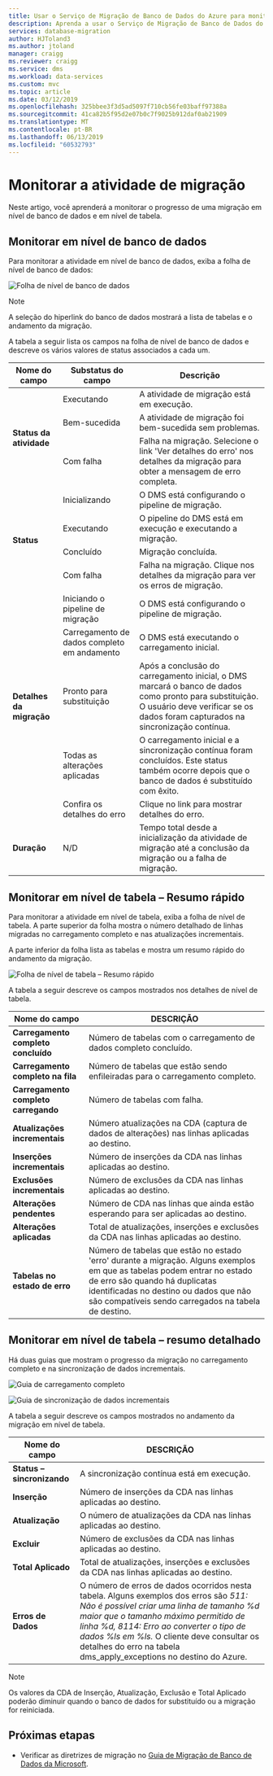 ```yaml
---
title: Usar o Serviço de Migração de Banco de Dados do Azure para monitorar a atividade de migração | Microsoft Docs
description: Aprenda a usar o Serviço de Migração de Banco de Dados do Azure para monitorar a atividade de migração.
services: database-migration
author: HJToland3
ms.author: jtoland
manager: craigg
ms.reviewer: craigg
ms.service: dms
ms.workload: data-services
ms.custom: mvc
ms.topic: article
ms.date: 03/12/2019
ms.openlocfilehash: 325bbee3f3d5ad5097f710cb56fe03baff97388a
ms.sourcegitcommit: 41ca82b5f95d2e07b0c7f9025b912daf0ab21909
ms.translationtype: MT
ms.contentlocale: pt-BR
ms.lasthandoff: 06/13/2019
ms.locfileid: "60532793"
---
```

# <a name="monitor-migration-activity"></a>Monitorar a atividade de migração
Neste artigo, você aprenderá a monitorar o progresso de uma migração em nível de banco de dados e em nível de tabela.

## <a name="monitor-at-the-database-level"></a>Monitorar em nível de banco de dados
Para monitorar a atividade em nível de banco de dados, exiba a folha de nível de banco de dados:

![Folha de nível de banco de dados](media/how-to-monitor-migration-activity/dms-database-level-blade.png)

> [!NOTE]
> A seleção do hiperlink do banco de dados mostrará a lista de tabelas e o andamento da migração.

A tabela a seguir lista os campos na folha de nível de banco de dados e descreve os vários valores de status associados a cada um.

<table id='overview' class='overview'>
  <thead>
    <tr>
      <th class="x-hidden-focus"><strong>Nome do campo</strong></th>
      <th><strong>Substatus do campo</strong></th>
      <th><strong>Descrição</strong></th>
    </tr>
  </thead>
  <tbody>
    <tr>
      <td rowspan="3" class="ActivityStatus"><strong>Status da atividade</strong></td>
      <td>Executando</td>
      <td>A atividade de migração está em execução.</td>
    </tr>
    <tr>
      <td>Bem-sucedida</td>
      <td>A atividade de migração foi bem-sucedida sem problemas.</td>
    </tr>
    <tr>
      <td>Com falha</td>
      <td>Falha na migração. Selecione o link 'Ver detalhes do erro' nos detalhes da migração para obter a mensagem de erro completa.</td>
    </tr>
    <tr>
      <td rowspan="4" class="Status"><strong>Status</strong></td>
      <td>Inicializando</td>
      <td>O DMS está configurando o pipeline de migração.</td>
    </tr>
    <tr>
      <td>Executando</td>
      <td>O pipeline do DMS está em execução e executando a migração.</td>
    </tr>
    <tr>
      <td>Concluído</td>
      <td>Migração concluída.</td>
    </tr>
    <tr>
      <td>Com falha</td>
      <td>Falha na migração. Clique nos detalhes da migração para ver os erros de migração.</td>
    </tr>
    <tr>
      <td rowspan="5" class="migration-details"><strong>Detalhes da migração</strong></td>
      <td>Iniciando o pipeline de migração</td>
      <td>O DMS está configurando o pipeline de migração.</td>
    </tr>
    <tr>
      <td>Carregamento de dados completo em andamento</td>
      <td>O DMS está executando o carregamento inicial.</td>
    </tr>
    <tr>
      <td>Pronto para substituição</td>
      <td>Após a conclusão do carregamento inicial, o DMS marcará o banco de dados como pronto para substituição. O usuário deve verificar se os dados foram capturados na sincronização contínua.</td>
    </tr>
    <tr>
      <td>Todas as alterações aplicadas</td>
      <td>O carregamento inicial e a sincronização contínua foram concluídos. Este status também ocorre depois que o banco de dados é substituído com êxito.</td>
    </tr>
    <tr>
      <td>Confira os detalhes do erro</td>
      <td>Clique no link para mostrar detalhes do erro.</td>
    </tr>
    <tr>
      <td rowspan="1" class="duration"><strong>Duração</strong></td>
      <td>N/D</td>
      <td>Tempo total desde a inicialização da atividade de migração até a conclusão da migração ou a falha de migração.</td>
    </tr>
     </tbody>
</table>

## <a name="monitor-at-table-level--quick-summary"></a>Monitorar em nível de tabela – Resumo rápido
Para monitorar a atividade em nível de tabela, exiba a folha de nível de tabela. A parte superior da folha mostra o número detalhado de linhas migradas no carregamento completo e nas atualizações incrementais. 

A parte inferior da folha lista as tabelas e mostra um resumo rápido do andamento da migração.

![Folha de nível de tabela – Resumo rápido](media/how-to-monitor-migration-activity/dms-table-level-blade-summary.png)

A tabela a seguir descreve os campos mostrados nos detalhes de nível de tabela.

| Nome do campo        | DESCRIÇÃO       |
| ------------- | ------------- |
| **Carregamento completo concluído**      | Número de tabelas com o carregamento de dados completo concluído. |
| **Carregamento completo na fila**      | Número de tabelas que estão sendo enfileiradas para o carregamento completo.      |
| **Carregamento completo carregando** | Número de tabelas com falha.      |
| **Atualizações incrementais**      | Número atualizações na CDA (captura de dados de alterações) nas linhas aplicadas ao destino. |
| **Inserções incrementais**      | Número de inserções da CDA nas linhas aplicadas ao destino.      |
| **Exclusões incrementais** | Número de exclusões da CDA nas linhas aplicadas ao destino.      |
| **Alterações pendentes**      | Número de CDA nas linhas que ainda estão esperando para ser aplicadas ao destino. |
| **Alterações aplicadas**      | Total de atualizações, inserções e exclusões da CDA nas linhas aplicadas ao destino.      |
| **Tabelas no estado de erro** | Número de tabelas que estão no estado 'erro' durante a migração. Alguns exemplos em que as tabelas podem entrar no estado de erro são quando há duplicatas identificadas no destino ou dados que não são compatíveis sendo carregados na tabela de destino.      |

## <a name="monitor-at-table-level--detailed-summary"></a>Monitorar em nível de tabela – resumo detalhado
Há duas guias que mostram o progresso da migração no carregamento completo e na sincronização de dados incrementais.
    
![Guia de carregamento completo](media/how-to-monitor-migration-activity/dms-full-load-tab.png)

![Guia de sincronização de dados incrementais](media/how-to-monitor-migration-activity/dms-incremental-data-sync-tab.png)

A tabela a seguir descreve os campos mostrados no andamento da migração em nível de tabela.

| Nome do campo        | DESCRIÇÃO       |
| ------------- | ------------- |
| **Status – sincronizando**      | A sincronização contínua está em execução. |
| **Inserção**      | Número de inserções da CDA nas linhas aplicadas ao destino.      |
| **Atualização** | O número de atualizações da CDA nas linhas aplicadas ao destino.      |
| **Excluir**      | Número de exclusões da CDA nas linhas aplicadas ao destino. |
| **Total Aplicado**      | Total de atualizações, inserções e exclusões da CDA nas linhas aplicadas ao destino. |
| **Erros de Dados** | O número de erros de dados ocorridos nesta tabela. Alguns exemplos dos erros são *511: Não é possível criar uma linha de tamanho %d maior que o tamanho máximo permitido de linha %d, 8114: Erro ao converter o tipo de dados %ls em %ls.*  O cliente deve consultar os detalhes do erro na tabela dms_apply_exceptions no destino do Azure.    |

> [!NOTE]
> Os valores da CDA de Inserção, Atualização, Exclusão e Total Aplicado poderão diminuir quando o banco de dados for substituído ou a migração for reiniciada.

## <a name="next-steps"></a>Próximas etapas
- Verificar as diretrizes de migração no [Guia de Migração de Banco de Dados da Microsoft](https://datamigration.microsoft.com/).